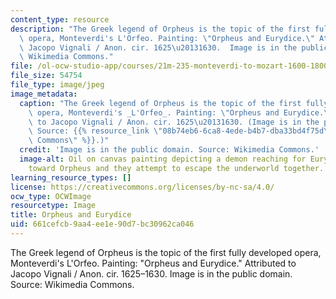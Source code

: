 ```yaml
---
content_type: resource
description: "The Greek legend of Orpheus is the topic of the first fully developed\
  \ opera, Monteverdi's L'Orfeo. Painting: \"Orpheus and Eurydice.\" Attributed to\
  \ Jacopo Vignali / Anon. cir. 1625\u20131630.  Image is in the public domain. Source:\
  \ Wikimedia Commons."
file: /ol-ocw-studio-app/courses/21m-235-monteverdi-to-mozart-1600-1800-fall-2013/661cefcb9aa4ee1e90d7bc30962ca046_21m-235f13.jpg
file_size: 54754
file_type: image/jpeg
image_metadata:
  caption: "The Greek legend of Orpheus is the topic of the first fully developed\
    \ opera, Monteverdi's _L'Orfeo_. Painting: \"Orpheus and Eurydice.\" Attributed\
    \ to Jacopo Vignali / Anon. cir. 1625\u20131630. (Image is in the public domain.\
    \ Source: {{% resource_link \"08b74eb6-6ca8-4ede-b4b7-dba33bd4f75d\" \"Wikimedia\
    \ Commons\" %}}.)"
  credit: 'Image is in the public domain. Source: Wikimedia Commons.'
  image-alt: Oil on canvas painting depicting a demon reaching for Eurydice who reaches
    toward Orpheus and they attempt to escape the underworld together.
learning_resource_types: []
license: https://creativecommons.org/licenses/by-nc-sa/4.0/
ocw_type: OCWImage
resourcetype: Image
title: Orpheus and Eurydice
uid: 661cefcb-9aa4-ee1e-90d7-bc30962ca046
---
```

The Greek legend of Orpheus is the topic of the first fully developed opera, Monteverdi's L'Orfeo. Painting: "Orpheus and Eurydice." Attributed to Jacopo Vignali / Anon. cir. 1625–1630.  Image is in the public domain. Source: Wikimedia Commons.